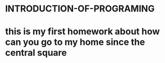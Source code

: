 # INTRODUCTION-OF-PROGRAMING
# this is my first homework about how can you go to my home since the central square
